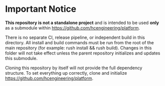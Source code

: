 # Important Notice

**This repository is not a standalone project** and is intended to be used **only** as a submodule within https://github.com/hcengineering/platform.

There is no separate CI, release pipeline, or independent build in this directory.
All install and build commands must be run from the root of the main repository (for example: rush install && rush build).
Changes in this folder will not take effect unless the parent repository initializes and updates this submodule.


Cloning this repository by itself will not provide the full dependency structure. To set everything up correctly, clone and initialize https://github.com/hcengineering/platform.
